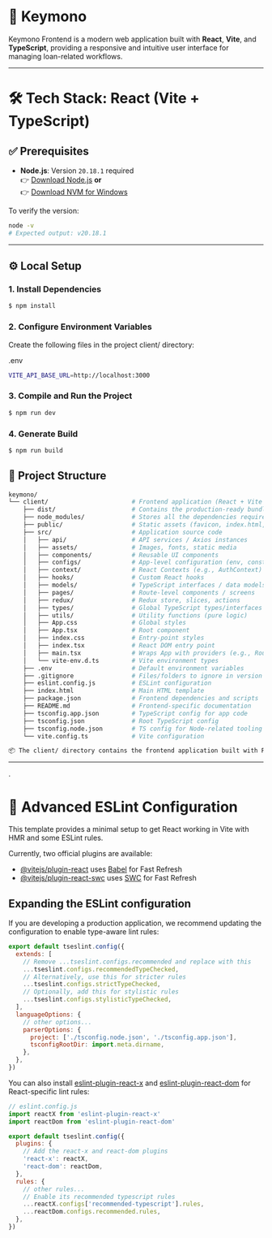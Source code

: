# 📘 Keymono

Keymono Frontend is a modern web application built with **React**, **Vite**, and **TypeScript**, providing a responsive and intuitive user interface for managing loan-related workflows.

---

# 🛠️ Tech Stack: React (Vite + TypeScript)

## ✅ Prerequisites

- **Node.js**: Version `20.18.1` required  
  👉 [Download Node.js](https://nodejs.org/dist/v20.18.1/node-v20.18.1-x64.msi)  **or**  
  👉 [Download NVM for Windows](https://github.com/coreybutler/nvm-windows/releases/download/1.2.2/nvm-setup.exe)

To verify the version:

```bash
node -v
# Expected output: v20.18.1
```
---


## ⚙️ Local Setup

### 1. Install Dependencies

```bash
$ npm install
```

### 2. Configure Environment Variables
Create the following files in the project client/ directory:

.env
```bash
VITE_API_BASE_URL=http://localhost:3000
```

### 3. Compile and Run the Project

```bash
$ npm run dev
```

### 4. Generate Build

```bash
$ npm run build
```
## 📂 Project Structure

```bash
keymono/
└── client/                       # Frontend application (React + Vite + TypeScript)
    ├── dist/                     # Contains the production-ready bundled files for deployment.
    ├── node_modules/             # Stores all the dependencies required by the project.
    ├── public/                   # Static assets (favicon, index.html, etc.)
    ├── src/                      # Application source code
    │   ├── api/                  # API services / Axios instances
    │   ├── assets/               # Images, fonts, static media
    │   ├── components/           # Reusable UI components
    │   ├── configs/              # App-level configuration (env, constants)
    │   ├── context/              # React Contexts (e.g., AuthContext)
    │   ├── hooks/                # Custom React hooks
    │   ├── models/               # TypeScript interfaces / data models
    │   ├── pages/                # Route-level components / screens
    │   ├── redux/                # Redux store, slices, actions
    │   ├── types/                # Global TypeScript types/interfaces
    │   ├── utils/                # Utility functions (pure logic)
    │   ├── App.css               # Global styles
    │   ├── App.tsx               # Root component
    │   ├── index.css             # Entry-point styles
    │   ├── index.tsx             # React DOM entry point
    │   ├── main.tsx              # Wraps App with providers (e.g., Router, Redux)
    │   └── vite-env.d.ts         # Vite environment types
    ├── .env                      # Default environment variables
    ├── .gitignore                # Files/folders to ignore in version control
    ├── eslint.config.js          # ESLint configuration
    ├── index.html                # Main HTML template
    ├── package.json              # Frontend dependencies and scripts
    ├── README.md                 # Frontend-specific documentation
    ├── tsconfig.app.json         # TypeScript config for app code
    ├── tsconfig.json             # Root TypeScript config
    ├── tsconfig.node.json        # TS config for Node-related tooling (like Vite)
    └── vite.config.ts            # Vite configuration

📦 The client/ directory contains the frontend application built with React (Vite + TypeScript).
```

---
.
# 🔧 Advanced ESLint Configuration

This template provides a minimal setup to get React working in Vite with HMR and some ESLint rules.

Currently, two official plugins are available:

- [@vitejs/plugin-react](https://github.com/vitejs/vite-plugin-react/blob/main/packages/plugin-react) uses [Babel](https://babeljs.io/) for Fast Refresh
- [@vitejs/plugin-react-swc](https://github.com/vitejs/vite-plugin-react/blob/main/packages/plugin-react-swc) uses [SWC](https://swc.rs/) for Fast Refresh

## Expanding the ESLint configuration

If you are developing a production application, we recommend updating the configuration to enable type-aware lint rules:

```js
export default tseslint.config({
  extends: [
    // Remove ...tseslint.configs.recommended and replace with this
    ...tseslint.configs.recommendedTypeChecked,
    // Alternatively, use this for stricter rules
    ...tseslint.configs.strictTypeChecked,
    // Optionally, add this for stylistic rules
    ...tseslint.configs.stylisticTypeChecked,
  ],
  languageOptions: {
    // other options...
    parserOptions: {
      project: ['./tsconfig.node.json', './tsconfig.app.json'],
      tsconfigRootDir: import.meta.dirname,
    },
  },
})
```

You can also install [eslint-plugin-react-x](https://github.com/Rel1cx/eslint-react/tree/main/packages/plugins/eslint-plugin-react-x) and [eslint-plugin-react-dom](https://github.com/Rel1cx/eslint-react/tree/main/packages/plugins/eslint-plugin-react-dom) for React-specific lint rules:

```js
// eslint.config.js
import reactX from 'eslint-plugin-react-x'
import reactDom from 'eslint-plugin-react-dom'

export default tseslint.config({
  plugins: {
    // Add the react-x and react-dom plugins
    'react-x': reactX,
    'react-dom': reactDom,
  },
  rules: {
    // other rules...
    // Enable its recommended typescript rules
    ...reactX.configs['recommended-typescript'].rules,
    ...reactDom.configs.recommended.rules,
  },
})
```
